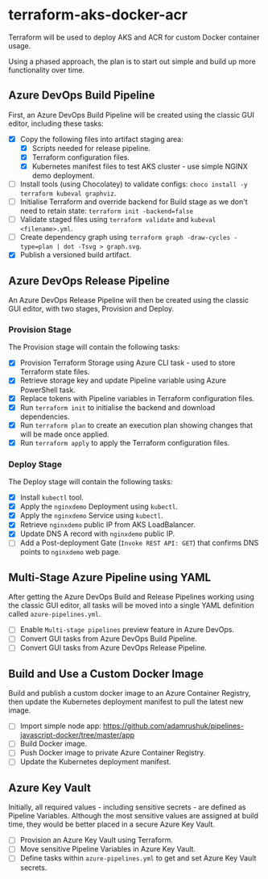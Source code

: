 # terraform-aks-docker-acr

Terraform will be used to deploy AKS and ACR for custom Docker container usage.

Using a phased approach, the plan is to start out simple and build up more functionality over time.

## Azure DevOps Build Pipeline

First, an Azure DevOps Build Pipeline will be created using the classic GUI editor, including these tasks:

- [x] Copy the following files into artifact staging area:
  - [x] Scripts needed for release pipeline.
  - [x] Terraform configuration files.
  - [x] Kubernetes manifest files to test AKS cluster - use simple NGINX demo deployment.
- [ ] Install tools (using Chocolatey) to validate configs: `choco install -y terraform kubeval graphviz`.
- [ ] Initialise Terraform and override backend for Build stage as we don't need to retain state: `terraform init -backend=false`
- [ ] Validate staged files using `terraform validate` and `kubeval <filename>.yml`.
- [ ] Create dependency graph using `terraform graph -draw-cycles -type=plan | dot -Tsvg > graph.svg`.
- [x] Publish a versioned build artifact.

## Azure DevOps Release Pipeline

An Azure DevOps Release Pipeline will then be created using the classic GUI editor, with two stages,
Provision and Deploy.

### Provision Stage

The Provision stage will contain the following tasks:

- [x] Provision Terraform Storage using Azure CLI task - used to store Terraform state files.
- [x] Retrieve storage key and update Pipeline variable using Azure PowerShell task.
- [x] Replace tokens with Pipeline variables in Terraform configuration files.
- [x] Run `terraform init` to initialise the backend and download dependencies.
- [x] Run `terraform plan` to create an execution plan showing changes that will be made once applied.
- [x] Run `terraform apply` to apply the Terraform configuration files.

### Deploy Stage

The Deploy stage will contain the following tasks:

- [x] Install `kubectl` tool.
- [x] Apply the `nginxdemo` Deployment using `kubectl`.
- [x] Apply the `nginxdemo` Service using `kubectl`.
- [x] Retrieve `nginxdemo` public IP from AKS LoadBalancer.
- [x] Update DNS A record with `nginxdemo` public IP.
- [ ] Add a Post-deployment Gate (`Invoke REST API: GET`) that confirms DNS points to `nginxdemo` web page.

## Multi-Stage Azure Pipeline using YAML

After getting the Azure DevOps Build and Release Pipelines working using the classic GUI editor, all tasks will be
moved into a single YAML definition called `azure-pipelines.yml`.

- [ ] Enable `Multi-stage pipelines` preview feature in Azure DevOps.
- [ ] Convert GUI tasks from Azure DevOps Build Pipeline.
- [ ] Convert GUI tasks from Azure DevOps Release Pipeline.

## Build and Use a Custom Docker Image

Build and publish a custom docker image to an Azure Container Registry, then update the Kubernetes deployment
manifest to pull the latest new image.

- [ ] Import simple node app: https://github.com/adamrushuk/pipelines-javascript-docker/tree/master/app
- [ ] Build Docker image.
- [ ] Push Docker image to private Azure Container Registry.
- [ ] Update the Kubernetes deployment manifest.

## Azure Key Vault

Initially, all required values - including sensitive secrets - are defined as Pipeline Variables. Although the most
sensitive values are assigned at build time, they would be better placed in a secure Azure Key Vault.

- [ ] Provision an Azure Key Vault using Terraform.
- [ ] Move sensitive Pipeline Variables in Azure Key Vault.
- [ ] Define tasks within `azure-pipelines.yml` to get and set Azure Key Vault secrets.
